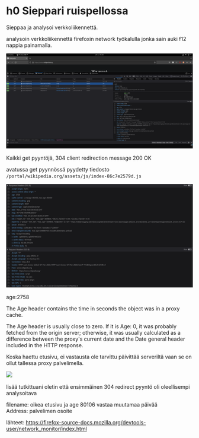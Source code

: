 # h0 Sieppari ruispellossa

Sieppaa ja analysoi verkkoliikennettä.

analysoin verkkoliikennettä firefoxin network työkalulla jonka sain auki f12 nappia painamalla.

![](TTPictures/H0-1.png)

Kaikki get pyyntöjä, 
304 client redirection message
200 OK 

avatussa get pyynnössä pyydetty tiedosto `/portal/wikipedia.org/assets/js/index-86c7e2579d.js`

![](TTPictures/H0-2.png)


age:2758

The Age header contains the time in seconds the object was in a proxy cache.

The Age header is usually close to zero. If it is Age: 0, it was probably fetched from the origin server; otherwise, it was usually calculated as a difference between the proxy's current date and the Date general header included in the HTTP response. 

Koska haettu etusivu, ei vastausta ole tarvittu päivittää serveriltä vaan se on ollut tallessa proxy palvelimella.

![](TTPictures/H0-3.png)

lisää tutkittuani oletin että ensimmäinen 304 redirect pyyntö oli oleellisempi analysoitava  

filename: oikea etusivu ja age 80106 vastaa muutamaa päivää  
Address: palvelimen osoite  

lähteet: https://firefox-source-docs.mozilla.org/devtools-user/network_monitor/index.html
